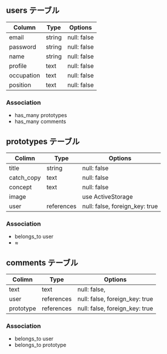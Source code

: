 
## users テーブル

| Column     | Type   | Options     |
| ---------- | ------ | ----------- |
| email      | string | null: false |
| password   | string | null: false |
| name       | string | null: false |
| profile    | text   | null: false | 
| occupation | text   | null: false |
| position   | text   | null: false |

### Association
- has_many prototypes
- has_many comments

## prototypes テーブル

| Colimn     | Type       | Options                        |
| ---------- | ---------- | ------------------------------ |
| title      | string     | null: false                    |
| catch_copy | text       | null: false                    |
| concept    | text       | null: false                    |
| image      |            | use ActiveStorage              |
| user       | references | null: false, foreign_key: true |

### Association
- belongs_to user
- ≈

## comments テーブル

| Colimn     | Type       | Options                        |
| ---------- | ---------- | ------------------------------ |
| text       | text       | null: false,                   |
| user       | references | null: false, foreign_key: true |
| prototype  | references | null: false, foreign_key: true |

### Association
- belongs_to user
- belongs_to prototype

